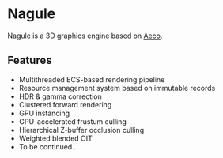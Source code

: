 # Nagule

Nagule is a 3D graphics engine based on [Aeco](https://github.com/sicusa/Aeco).

## Features

* Multithreaded ECS-based rendering pipeline
* Resource management system based on immutable records
* HDR & gamma correction
* Clustered forward rendering
* GPU instancing
* GPU-accelerated frustum culling
* Hierarchical Z-buffer occlusion culling
* Weighted blended OIT
* To be continued...